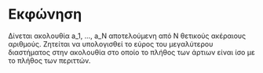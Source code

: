 # Εκφώνηση

Δίνεται ακολουθία a_1, ..., a_N αποτελούμενη από N θετικούς ακέραιους αριθμούς. 
Ζητείται να υπολογισθεί το εύρος του μεγαλύτερου διαστήματος στην ακολουθία στο οποίο το πλήθος των άρτιων είναι ίσο με το πλήθος των περιττών.
